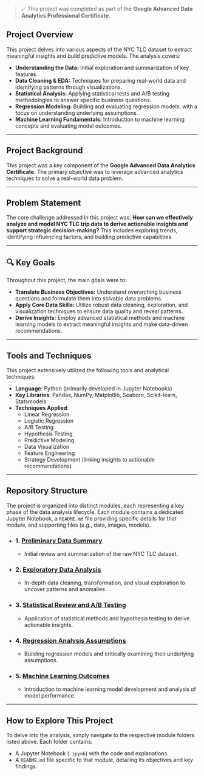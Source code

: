 
> ✅ This project was completed as part of the **Google Advanced Data Analytics Professional Certificate**.

## Project Overview

This project delves into various aspects of the NYC TLC dataset to extract meaningful insights and build predictive models. The analysis covers:

* **Understanding the Data:** Initial exploration and summarization of key features.
* **Data Cleaning & EDA:** Techniques for preparing real-world data and identifying patterns through visualizations.
* **Statistical Analysis:** Applying statistical tests and A/B testing methodologies to answer specific business questions.
* **Regression Modeling:** Building and evaluating regression models, with a focus on understanding underlying assumptions.
* **Machine Learning Fundamentals:** Introduction to machine learning concepts and evaluating model outcomes.

---

##  Project Background

This project was a key component of the **Google Advanced Data Analytics Certificate**. The primary objective was to leverage advanced analytics techniques to solve a real-world data problem.

---

##  Problem Statement

The core challenge addressed in this project was: **How can we effectively analyze and model NYC TLC trip data to derive actionable insights and support strategic decision-making?** This includes exploring trends, identifying influencing factors, and building predictive capabilities.

---

## 🔍 Key Goals

Throughout this project, the main goals were to:

* **Translate Business Objectives:** Understand overarching business questions and formulate them into solvable data problems.
* **Apply Core Data Skills:** Utilize robust data cleaning, exploration, and visualization techniques to ensure data quality and reveal patterns.
* **Derive Insights:** Employ advanced statistical methods and machine learning models to extract meaningful insights and make data-driven recommendations.

---

## Tools and Techniques

This project extensively utilized the following tools and analytical techniques:

* **Language**: Python (primarily developed in Jupyter Notebooks)
* **Key Libraries**: Pandas, NumPy, Matplotlib, Seaborn, Scikit-learn, Statsmodels
* **Techniques Applied**:
    * Linear Regression
    * Logistic Regression
    * A/B Testing
    * Hypothesis Testing
    * Predictive Modeling
    * Data Visualization
    * Feature Engineering
    * Strategy Development (linking insights to actionable recommendations)

---

## Repository Structure

The project is organized into distinct modules, each representing a key phase of the data analysis lifecycle. Each module contains a dedicated Jupyter Notebook, a `README.md` file providing specific details for that module, and supporting files (e.g., data, images, models).

* ### 1. [Preliminary Data Summary](1_Preliminary_Data_Summary/)
    * Initial review and summarization of the raw NYC TLC dataset.
* ### 2. [Exploratory Data Analysis](2_Exploratory_Data_Analysis/)
    * In-depth data cleaning, transformation, and visual exploration to uncover patterns and anomalies.
* ### 3. [Statistical Review and A/B Testing](3_Statistical_Review_and_AB_Testing/)
    * Application of statistical methods and hypothesis testing to derive actionable insights.
* ### 4. [Regression Analysis Assumptions](4_Regression_Analysis_Assumptions/)
    * Building regression models and critically examining their underlying assumptions.
* ### 5. [Machine Learning Outcomes](5_Machine_Learning_Outcomes/)
    * Introduction to machine learning model development and analysis of model performance.

---

## How to Explore This Project

To delve into the analysis, simply navigate to the respective module folders listed above. Each folder contains:

* A Jupyter Notebook (`.ipynb`) with the code and explanations.
* A `README.md` file specific to that module, detailing its objectives and key findings.
